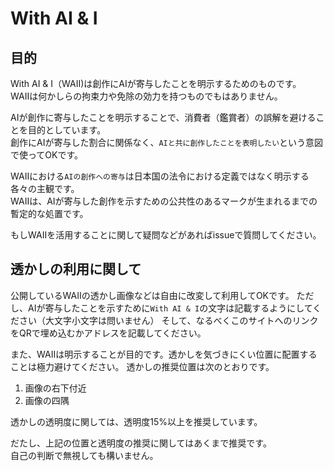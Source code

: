 # With AI & I 

## 目的

With AI & I（WAII)は創作にAIが寄与したことを明示するためのものです。  
WAIIは何かしらの拘束力や免除の効力を持つものでもはありません。  

AIが創作に寄与したことを明示することで、消費者（鑑賞者）の誤解を避けることを目的としています。  
創作にAIが寄与した割合に関係なく、`AIと共に創作したことを表明したい`という意図で使ってOKです。

WAIIにおける`AIの創作への寄与`は日本国の法令における定義ではなく明示する各々の主観です。  
WAIIは、AIが寄与した創作を示すための公共性のあるマークが生まれるまでの暫定的な処置です。

もしWAIIを活用することに関して疑問などがあればissueで質問してください。

## 透かしの利用に関して

公開しているWAIIの透かし画像などは自由に改変して利用してOKです。
ただし、AIが寄与したことを示すために`With AI & I`の文字は記載するようにしてください（大文字小文字は問いません）
そして、なるべくこのサイトへのリンクをQRで埋め込むかアドレスを記載してください。

また、WAIIは明示することが目的です。透かしを気づきにくい位置に配置することは極力避けてください。
透かしの推奨位置は次のとおりです。

1. 画像の右下付近
2. 画像の四隅

透かしの透明度に関しては、透明度15%以上を推奨しています。

だたし、上記の位置と透明度の推奨に関してはあくまで推奨です。  
自己の判断で無視しても構いません。


